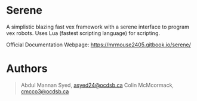 # Serene
A simplistic blazing fast vex framework with a serene interface to program vex robots. Uses Lua (fastest scripting language) for scripting.

Official Documentation Webpage: https://mrmouse2405.gitbook.io/serene/

# Authors
> Abdul Mannan Syed, asyed24@ocdsb.ca
> Colin McMcormack, cmcco3@ocdsb.ca
